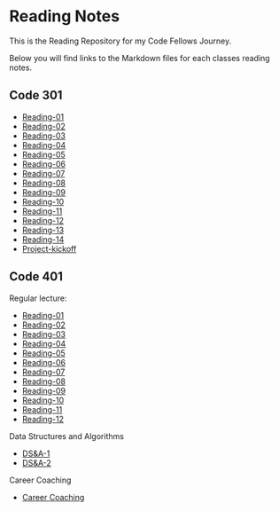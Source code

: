 # Reading Notes
This is the Reading Repository for my Code Fellows Journey. 

Below you will find links to the Markdown files for each classes reading notes.


## Code 301
- [Reading-01](301/Reading-01.md)
- [Reading-02](301/Reading-02.md)
- [Reading-03](301/Reading-03.md)
- [Reading-04](301/Reading-04.md)
- [Reading-05](301/Reading-05.md)
- [Reading-06](301/Reading-06.md)
- [Reading-07](301/Reading-07.md)
- [Reading-08](301/Reading-08.md)
- [Reading-09](301/Reading-09.md)
- [Reading-10](301/Reading-10.md)
- [Reading-11](301/Reading-11.md)
- [Reading-12](301/Reading-12.md)
- [Reading-13](301/Reading-13.md)
- [Reading-14](301/Reading-14.md)
- [Project-kickoff](301/Project-kickoff.md)


## Code 401
Regular lecture:
- [Reading-01](401/Reading-01.md)
- [Reading-02](401/Reading-02.md)
- [Reading-03](401/Reading-03.md)
- [Reading-04](401/Reading-04.md)
- [Reading-05](401/Reading-05.md)
- [Reading-06](401/Reading-06.md)
- [Reading-07](401/Reading-07.md)
- [Reading-08](401/Reading-08.md)
- [Reading-09](401/Reading-09.md)
- [Reading-10](401/Reading-10.md)
- [Reading-11](401/Reading-11.md)
- [Reading-12](401/Reading-12.md)

Data Structures and Algorithms
- [DS&A-1](401/DS&A-1.md)
- [DS&A-2](401/DS&A-2.md)

Career Coaching
- [Career Coaching](401/Career-Coaching2.md)

